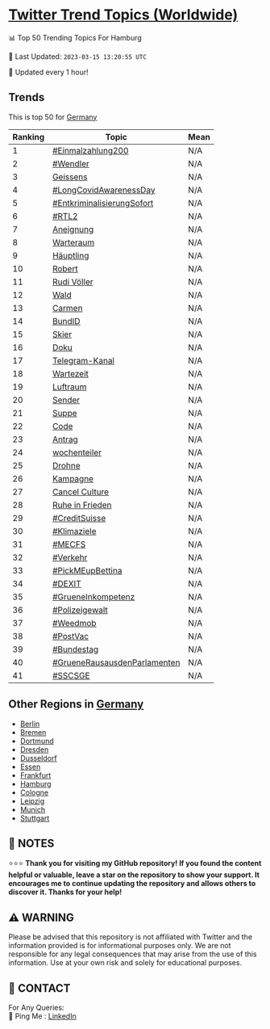 [Twitter Trend Topics (Worldwide)](https://github.com/ErcinDedeoglu/Twitter-Trend-Topics)
==========


📊 Top 50 Trending Topics For Hamburg

📆 Last Updated: `2023-03-15 13:20:55 UTC`

🔧 Updated every 1 hour!


## Trends

This is top 50 for [Germany](</Germany>)

| Ranking | Topic | Mean |
| ------- | ------------ | ------------ |
| 1 | [#Einmalzahlung200](http://twitter.com/search?q=%23Einmalzahlung200) | N/A |
| 2 | [#Wendler](http://twitter.com/search?q=%23Wendler) | N/A |
| 3 | [Geissens](http://twitter.com/search?q=Geissens) | N/A |
| 4 | [#LongCovidAwarenessDay](http://twitter.com/search?q=%23LongCovidAwarenessDay) | N/A |
| 5 | [#EntkriminalisierungSofort](http://twitter.com/search?q=%23EntkriminalisierungSofort) | N/A |
| 6 | [#RTL2](http://twitter.com/search?q=%23RTL2) | N/A |
| 7 | [Aneignung](http://twitter.com/search?q=Aneignung) | N/A |
| 8 | [Warteraum](http://twitter.com/search?q=Warteraum) | N/A |
| 9 | [Häuptling](http://twitter.com/search?q=H%c3%a4uptling) | N/A |
| 10 | [Robert](http://twitter.com/search?q=Robert) | N/A |
| 11 | [Rudi Völler](http://twitter.com/search?q=Rudi+V%c3%b6ller) | N/A |
| 12 | [Wald](http://twitter.com/search?q=Wald) | N/A |
| 13 | [Carmen](http://twitter.com/search?q=Carmen) | N/A |
| 14 | [BundID](http://twitter.com/search?q=BundID) | N/A |
| 15 | [Skier](http://twitter.com/search?q=Skier) | N/A |
| 16 | [Doku](http://twitter.com/search?q=Doku) | N/A |
| 17 | [Telegram-Kanal](http://twitter.com/search?q=Telegram-Kanal) | N/A |
| 18 | [Wartezeit](http://twitter.com/search?q=Wartezeit) | N/A |
| 19 | [Luftraum](http://twitter.com/search?q=Luftraum) | N/A |
| 20 | [Sender](http://twitter.com/search?q=Sender) | N/A |
| 21 | [Suppe](http://twitter.com/search?q=Suppe) | N/A |
| 22 | [Code](http://twitter.com/search?q=Code) | N/A |
| 23 | [Antrag](http://twitter.com/search?q=Antrag) | N/A |
| 24 | [wochenteiler](http://twitter.com/search?q=wochenteiler) | N/A |
| 25 | [Drohne](http://twitter.com/search?q=Drohne) | N/A |
| 26 | [Kampagne](http://twitter.com/search?q=Kampagne) | N/A |
| 27 | [Cancel Culture](http://twitter.com/search?q=Cancel+Culture) | N/A |
| 28 | [Ruhe in Frieden](http://twitter.com/search?q=Ruhe+in+Frieden) | N/A |
| 29 | [#CreditSuisse](http://twitter.com/search?q=%23CreditSuisse) | N/A |
| 30 | [#Klimaziele](http://twitter.com/search?q=%23Klimaziele) | N/A |
| 31 | [#MECFS](http://twitter.com/search?q=%23MECFS) | N/A |
| 32 | [#Verkehr](http://twitter.com/search?q=%23Verkehr) | N/A |
| 33 | [#PickMEupBettina](http://twitter.com/search?q=%23PickMEupBettina) | N/A |
| 34 | [#DEXIT](http://twitter.com/search?q=%23DEXIT) | N/A |
| 35 | [#GrueneInkompetenz](http://twitter.com/search?q=%23GrueneInkompetenz) | N/A |
| 36 | [#Polizeigewalt](http://twitter.com/search?q=%23Polizeigewalt) | N/A |
| 37 | [#Weedmob](http://twitter.com/search?q=%23Weedmob) | N/A |
| 38 | [#PostVac](http://twitter.com/search?q=%23PostVac) | N/A |
| 39 | [#Bundestag](http://twitter.com/search?q=%23Bundestag) | N/A |
| 40 | [#GrueneRausausdenParlamenten](http://twitter.com/search?q=%23GrueneRausausdenParlamenten) | N/A |
| 41 | [#SSCSGE](http://twitter.com/search?q=%23SSCSGE) | N/A |



## Other Regions in [Germany](</Germany>)

* [Berlin](</Germany/Berlin.md>)
* [Bremen](</Germany/Bremen.md>)
* [Dortmund](</Germany/Dortmund.md>)
* [Dresden](</Germany/Dresden.md>)
* [Dusseldorf](</Germany/Dusseldorf.md>)
* [Essen](</Germany/Essen.md>)
* [Frankfurt](</Germany/Frankfurt.md>)
* [Hamburg](</Germany/Hamburg.md>)
* [Cologne](</Germany/Cologne.md>)
* [Leipzig](</Germany/Leipzig.md>)
* [Munich](</Germany/Munich.md>)
* [Stuttgart](</Germany/Stuttgart.md>)



## 📝 NOTES

⭐⭐⭐ **Thank you for visiting my GitHub repository! If you found the content helpful or valuable, leave a star on the repository to show your support. It encourages me to continue updating the repository and allows others to discover it. Thanks for your help!**


## ⚠️ WARNING

Please be advised that this repository is not affiliated with Twitter and the information provided is for informational purposes only. We are not responsible for any legal consequences that may arise from the use of this information. Use at your own risk and solely for educational purposes.


## 📨 CONTACT

 For Any Queries:  
            🏓 Ping Me : [LinkedIn](https://www.linkedin.com/in/ercindedeoglu/)
